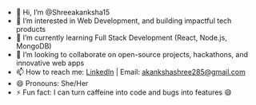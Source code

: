- 👋 Hi, I’m @Shreeakanksha15  
- 👀 I’m interested in Web Development,  and building impactful tech products  
- 🌱 I’m currently learning Full Stack Development (React, Node.js, MongoDB)  
- 💞️ I’m looking to collaborate on open-source projects, hackathons, and innovative web apps  
- 📫 How to reach me: [LinkedIn](https://www.linkedin.com/in/shreeakanksha15) | Email: akankshashree285@gmail.com 
- 😄 Pronouns: She/Her  
- ⚡ Fun fact: I can turn caffeine into code and bugs into features 😄  

<!---
Shreeakanksha15/Shreeakanksha15 is a ✨ special ✨ repository because its `README.md` (this file) appears on your GitHub profile.
You can click the Preview link to take a look at your changes.
--->
